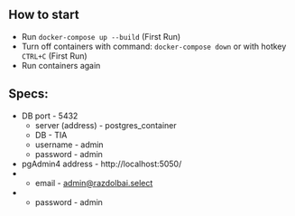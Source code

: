 ## How to start
* Run `docker-compose up --build` (First Run)
* Turn off containers with command: `docker-compose down` or with hotkey `CTRL+C` (First Run)
* Run containers again

## Specs:
* DB port - 5432
  * server (address) - postgres_container
  * DB - TIA
  * username - admin
  * password - admin
* pgAdmin4 address - http://localhost:5050/
* * email - admin@razdolbai.select
* * password - admin
